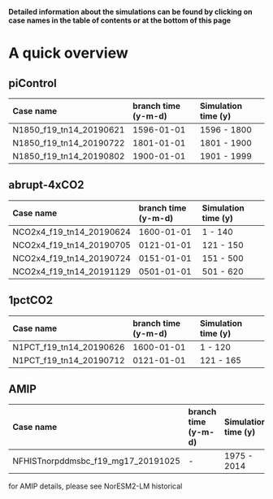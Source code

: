 **Detailed information about the simulations can be found by clicking on case names in the table of contents or at the bottom of this page**

# A quick overview


## piControl

| Case name |  branch time (y-m-d) | Simulation time (y) |   
| :--- | :--- |   :--- | 
|N1850_f19_tn14_20190621|  1596-01-01  | 1596 - 1800  |
|N1850_f19_tn14_20190722|  1801-01-01  | 1801 - 1900  |
|N1850_f19_tn14_20190802|  1900-01-01  | 1901 - 1999  |


## abrupt-4xCO2

| Case name |  branch time (y-m-d) | Simulation time (y) |   
| :--- | :--- |   :--- | 
|NCO2x4_f19_tn14_20190624|  1600-01-01  | 1 - 140 |
|NCO2x4_f19_tn14_20190705|  0121-01-01  | 121 - 150  |
|NCO2x4_f19_tn14_20190724|  0151-01-01  | 151 - 500  |
|NCO2x4_f19_tn14_20191129|  0501-01-01  | 501 - 620  |


## 1pctCO2

| Case name |  branch time (y-m-d) | Simulation time (y) |   
| :--- | :--- |   :--- | 
|N1PCT_f19_tn14_20190626|  1600-01-01  | 1 - 120 |
|N1PCT_f19_tn14_20190712|  0121-01-01  | 121 - 165  |


## AMIP
| Case name |  branch time (y-m-d) | Simulation time (y) |   
| :--- | :--- |   :--- | 
|NFHISTnorpddmsbc_f19_mg17_20191025|  -  | 1975 - 2014 |

for AMIP details, please see NorESM2-LM historical
